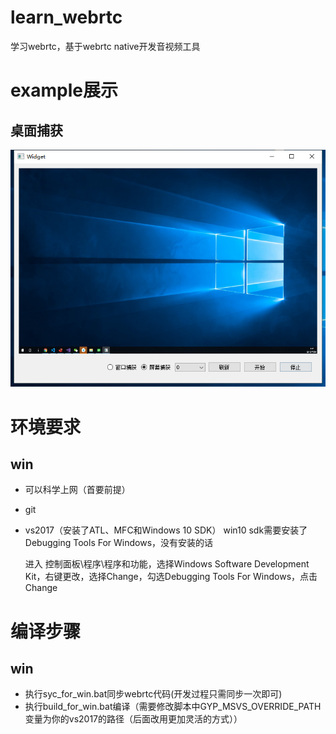 # learn_webrtc
学习webrtc，基于webrtc native开发音视频工具

# example展示
## 桌面捕获
[![界面](examples/DesktopCapturer/screenshot/main.png)](https://github.com/barry-ran/learn_webrtc/tree/master/examples/DesktopCapturer)

# 环境要求
## win
- 可以科学上网（首要前提）
- git
- vs2017（安装了ATL、MFC和Windows 10 SDK）
    win10 sdk需要安装了Debugging Tools For Windows，没有安装的话

    进入 控制面板\程序\程序和功能，选择Windows Software Development Kit，右键更改，选择Change，勾选Debugging Tools For Windows，点击Change

# 编译步骤
## win
- 执行syc_for_win.bat同步webrtc代码(开发过程只需同步一次即可)
- 执行build_for_win.bat编译（需要修改脚本中GYP_MSVS_OVERRIDE_PATH变量为你的vs2017的路径（后面改用更加灵活的方式））